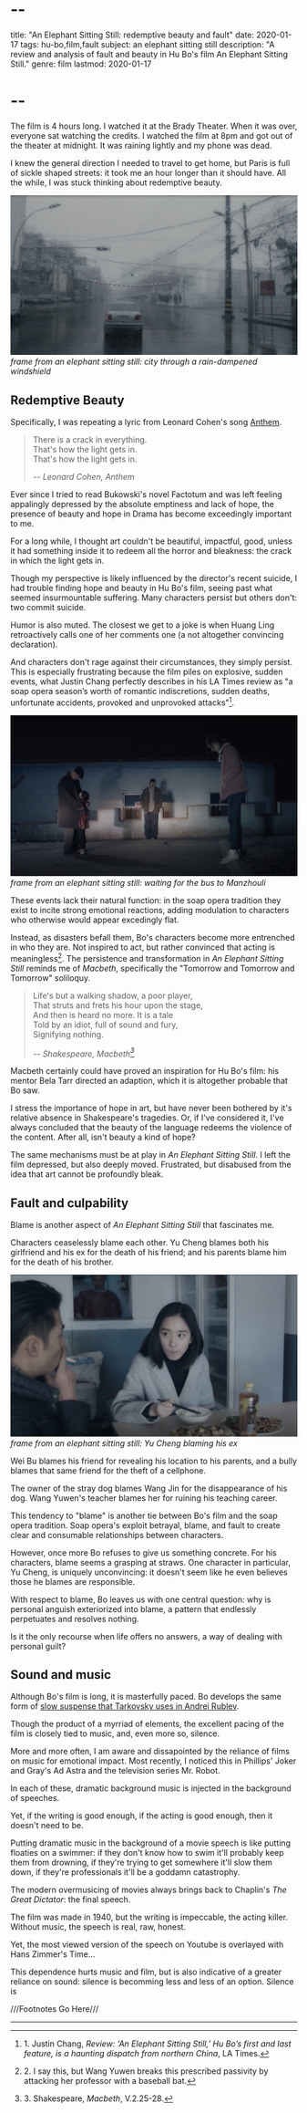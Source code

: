 # --
title: "An Elephant Sitting Still: redemptive beauty and fault"
date: 2020-01-17
tags: hu-bo,film,fault
subject: an elephant sitting still
description: "A review and analysis of fault and beauty in Hu Bo's film An Elephant Sitting Still."
genre: film
lastmod: 2020-01-17
# --

The film is 4 hours long. I watched it at the Brady Theater. When it was over, everyone sat watching the credits. I watched the film at 8pm and got out of the theater at midnight. It was raining lightly and my phone was dead.

I knew the general direction I needed to travel to get home, but Paris is full of sickle shaped streets: it took me an hour longer than it should have. All the while, I was stuck thinking about redemptive beauty.

![an elephant sitting still](/static/img/post-images/an-elephant-sitting-still/an-elephant-sitting-still.jpg#img-1)
*frame from an elephant sitting still: city through a rain-dampened windshield*

## Redemptive Beauty

Specifically, I was repeating a lyric from Leonard Cohen's song [Anthem](https://open.spotify.com/track/7aAE5KL20Uycf3dswsaHjp?si=rosh5vBKQOaNVAMgghYuNQ).

> There is a crack in everything.  
> That's how the light gets in.  
> That's how the light gets in.  
>
> <cite>-- Leonard Cohen, Anthem</cite>

Ever since I tried to read Bukowski's novel Factotum and was left feeling appalingly depressed by the absolute emptiness and lack of hope, the presence of beauty and hope in Drama has become exceedingly important to me.

For a long while, I thought art couldn't be beautiful, impactful, good, unless it had something inside it to redeem all the horror and bleakness: the crack in which the light gets in.

Though my perspective is likely influenced by the director's recent suicide, I had trouble finding hope and beauty in Hu Bo's film, seeing past what seemed insurmountable suffering. Many characters persist but others don't: two commit suicide.

Humor is also muted. The closest we get to a joke is when Huang Ling retroactively calls one of her comments one (a not altogether convincing declaration).

And characters don't rage against their circumstances, they simply persist. This is especially frustrating because the film piles on explosive, sudden events, what Justin Chang perfectly describes in his LA Times review as "a soap opera season’s worth of romantic indiscretions, sudden deaths, unfortunate accidents, provoked and unprovoked attacks"[^1].

![an elephant sitting still](/static/img/post-images/an-elephant-sitting-still/an-elephant-sitting-still-2.jpg#img-3)
*frame from an elephant sitting still: waiting for the bus to Manzhouli*

These events lack their natural function: in the soap opera tradition they exist to incite strong emotional reactions, adding modulation to characters who otherwise would appear excedingly flat.

Instead, as disasters befall them, Bo's characters become more entrenched in who they are. Not inspired to act, but rather convinced that acting is meaningless[^2]. The persistence and transformation in *An Elephant Sitting Still* reminds me of *Macbeth*, specifically the "Tomorrow and Tomorrow and Tomorrow" soliloquy.

> Life's but a walking shadow, a poor player,  
> That struts and frets his hour upon the stage,  
> And then is heard no more. It is a tale  
> Told by an idiot, full of sound and fury,  
> Signifying nothing.  
>  
> <cite>-- Shakespeare, Macbeth[^3]</cite>

Macbeth certainly could have proved an inspiration for Hu Bo's film: his mentor Bela Tarr directed an adaption, which it is altogether probable that Bo saw.

I stress the importance of hope in art, but have never been bothered by it's relative absence in Shakespeare's tragedies. Or, if I've considered it, I've always concluded that the beauty of the language redeems the violence of the content. After all, isn't beauty a kind of hope?

The same mechanisms must be at play in *An Elephant Sitting Still*. I left the film depressed, but also deeply moved. Frustrated, but disabused from the idea that art cannot be profoundly bleak.

## Fault and culpability

Blame is another aspect of *An Elephant Sitting Still* that fascinates me.

Characters ceaselessly blame each other. Yu Cheng blames both his girlfriend and his ex for the death of his friend; and his parents blame him for the death of his brother.

![an elephant sitting still](/static/img/post-images/an-elephant-sitting-still/an-elephant-sitting-still-3.jpg#img-2)
*frame from an elephant sitting still: Yu Cheng blaming his ex*

Wei Bu blames his friend for revealing his location to his parents, and a bully blames that same friend for the theft of a cellphone.

The owner of the stray dog blames Wang Jin for the disappearance of his dog. Wang Yuwen's teacher blames her for ruining his teaching career.

This tendency to "blame" is another tie between Bo's film and the soap opera tradition. Soap opera's exploit betrayal, blame, and fault to create clear and consumable relationships between characters.

However, once more Bo refuses to give us something concrete. For his characters, blame seems a grasping at straws. One character in particular, Yu Cheng, is uniquely unconvincing: it doesn't seem like he even believes those he blames are responsible.

With respect to blame, Bo leaves us with one central question: why is personal anguish exteriorized into blame, a pattern that endlessly perpetuates and resolves nothing. 

Is it the only recourse when life offers no answers, a way of dealing with personal guilt?

## Sound and music

Although Bo's film is long, it is masterfully paced. Bo develops the same form of [slow suspense that Tarkovsky uses in Andrei Rublev](/post/andrei-rublev).

Though the product of a myrriad of elements, the excellent pacing of the film is closely tied to music, and, even more so, silence.

More and more often, I am aware and dissapointed by the reliance of films on music for emotional impact. Most recently, I noticed this in Phillips' Joker and Gray's Ad Astra and the television series Mr. Robot.

In each of these, dramatic background music is injected in the background of speeches.

Yet, if the writing is good enough, if the acting is good enough, then it doesn't need to be.

Putting dramatic music in the background of a movie speech is like putting floaties on a swimmer: if they don't know how to swim it'll probably keep them from drowning, if they're trying to get somewhere it'll slow them down, if they're professionals it'll be a goddamn catastrophy.

The modern overmusicing of movies always brings back to Chaplin's *The Great Dictator*: the final speech.

The film was made in 1940, but the writing is impeccable, the acting killer. Without music, the speech is real, raw, honest.

Yet, the most viewed version of the speech on Youtube is overlayed with Hans Zimmer's Time...

This dependence hurts music and film, but is also indicative of a greater reliance on sound: silence is becomming less and less of an option. Silence is

///Footnotes Go Here///
[^1]: 1\. Justin Chang, *Review: ‘An Elephant Sitting Still,’ Hu Bo’s first and last feature, is a haunting dispatch from northern China*, LA Times.
[^2]: 2\. I say this, but Wang Yuwen breaks this prescribed passivity by attacking her professor with a baseball bat.
[^3]: 3\. Shakespeare, *Macbeth*, V.2.25-28.

<hr />
